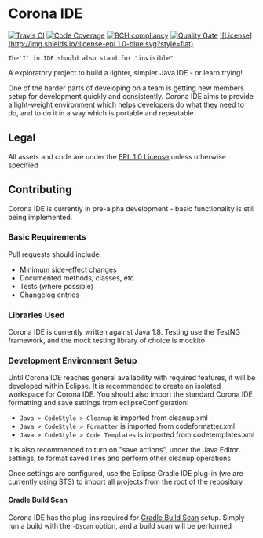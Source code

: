 # Corona IDE

[![Travis CI](https://img.shields.io/travis/Corona-IDE/corona-ide.svg)](https://travis-ci.org/Corona-IDE/corona-ide) [![Code Coverage](https://img.shields.io/codecov/c/github/Corona-IDE/corona-ide.svg)](https://codecov.io/github/Corona-IDE/corona-ide) [![BCH compliancy](https://bettercodehub.com/edge/badge/Corona-IDE/corona-ide)](https://bettercodehub.com) [![Quality Gate](https://sonarqube.com/api/badges/gate?key=com.coronaide:coronaide)](https://sonarqube.com/dashboard/index/com.coronaide:coronaide) [![License](http://img.shields.io/:license-epl 1.0-blue.svg?style=flat)](https://www.eclipse.org/legal/epl-v10.html)

`The'I' in IDE should also stand for "invisible"`

A exploratory project to build a lighter, simpler Java IDE - or learn trying!

One of the harder parts of developing on a team is getting new members setup for development quickly and consistently. Corona IDE aims to provide a light-weight environment which helps developers do what they need to do, and to do it in a way which is portable and repeatable.

## Legal

All assets and code are under the [EPL 1.0 License](https://www.eclipse.org/legal/epl-v10.html) unless otherwise specified

## Contributing

Corona IDE is currently in pre-alpha development - basic functionality is still being implemented.

### Basic Requirements

Pull requests should include:

- Minimum side-effect changes
- Documented methods, classes, etc
- Tests (where possible)
- Changelog entries

### Libraries Used

Corona IDE is currently written against Java 1.8. Testing use the TestNG framework, and the mock testing library of choice is mockito


### Development Environment Setup

Until Corona IDE reaches general availability with required features, it will be developed within Eclipse. It is recommended to create an isolated workspace for Corona IDE. You should also import the standard Corona IDE formatting and save settings from eclipseConfiguration:

- `Java > CodeStyle > Cleanup` is imported from cleanup.xml
- `Java > CodeStyle > Formatter` is imported from codeformatter.xml
- `Java > CodeStyle > Code Templates` is imported from codetemplates.xml

It is also recommended to turn on "save actions", under the Java Editor settings, to format saved lines and perform other cleanup operations

Once settings are configured, use the Eclipse Gradle IDE plug-in (we are currently using STS) to import all projects from the root of the repository

#### Gradle Build Scan

Corona IDE has the plug-ins required for [Gradle Build Scan](https://gradle.com/) setup. Simply run a build with the `-Dscan` option, and a build scan will be performed
